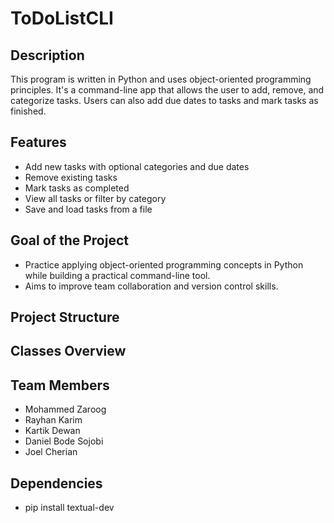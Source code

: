 # ToDoListCLI

## Description

This program is written in Python and uses object-oriented programming principles.
It's a command-line app that allows the user to add, remove, and categorize tasks.
Users can also add due dates to tasks and mark tasks as finished.

## Features

- Add new tasks with optional categories and due dates
- Remove existing tasks
- Mark tasks as completed
- View all tasks or filter by category
- Save and load tasks from a file

## Goal of the Project

- Practice applying object-oriented programming concepts in Python while building a practical command-line tool.
- Aims to improve team collaboration and version control skills.

## Project Structure

## Classes Overview

## Team Members

- Mohammed Zaroog
- Rayhan Karim
- Kartik Dewan
- Daniel Bode Sojobi
- Joel Cherian

## Dependencies

- pip install textual-dev
